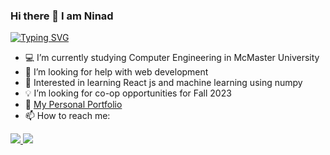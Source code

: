 ###                      Hi there 👋 I am Ninad
   [![Typing SVG](https://readme-typing-svg.demolab.com/?lines=Welcome+to+my+Github+Profile)](https://git.io/typing-svg)
- 💻 I’m currently studying Computer Engineering in McMaster University
- 🤔 I’m looking for help with web development
- 💬 Interested in learning React js and machine learning using numpy
- 💡 I’m looking for co-op opportunities for Fall 2023
- 🍎 [My Personal Portfolio](https://www.notion.so/Hi-I-m-Ninad-Thakker-64af0221695a476eb6cff50913978f3a)
- 📫 How to reach me:
  
 <a href = "https://www.linkedin.com/in/ninad-thakker-268802226/"><img src="https://img.shields.io/badge/LinkedIn-0077B5?style=for-the-badge&logo=linkedin&logoColor=white" />
 <a href = "ninadthakker@gmail.com"><img src= "https://img.shields.io/badge/Gmail-D14836?style=for-the-badge&logo=gmail&logoColor=white" />




<!--
**ninad4290/ninad4290** is a ✨ _special_ ✨ repository because its `README.md` (this file) appears on your GitHub profile.

Here are some ideas to get you started:

- 🔭 I’m currently working on ...
- 🌱 I’m currently learning ...
- 👯 I’m looking to collaborate on ...
- 🤔 I’m looking for help with ...
- 💬 Ask me about ...
- 📫 How to reach me: ...
-
- ⚡ Fun fact: ...
-->
